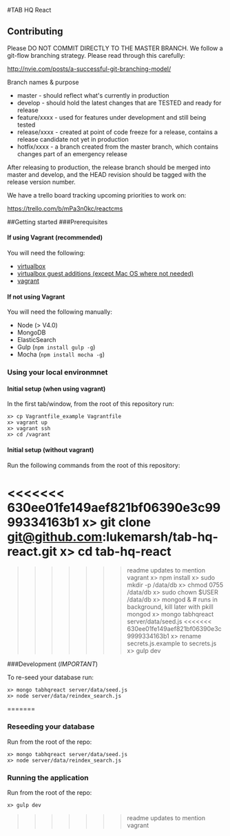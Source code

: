 #TAB HQ React

## Contributing

Please DO NOT COMMIT DIRECTLY TO THE MASTER BRANCH. We follow a git-flow branching strategy. Please read through this carefully:

http://nvie.com/posts/a-successful-git-branching-model/

Branch names & purpose

* master - should reflect what's currently in production
* develop - should hold the latest changes that are TESTED and ready for release
* feature/xxxx - used for features under development and still being tested
* release/xxxx - created at point of code freeze for a release, contains a release candidate not yet in production
* hotfix/xxxx - a branch created from the master branch, which contains changes part of an emergency release

After releasing to production, the release branch should be merged into master and develop, and the HEAD revision should be tagged with the release version number.


We have a trello board tracking upcoming priorities to work on:

https://trello.com/b/mPa3n0kc/reactcms


##Getting started
###Prerequisites

#### If using Vagrant (recommended)

You will need the following:

* [virtualbox](https://www.virtualbox.org/wiki/Downloads)
* [virtualbox guest additions (except Mac OS where not needed)](https://www.virtualbox.org/wiki/Downloads)
* [vagrant](https://www.vagrantup.com/docs/installation/index.html)


#### If not using Vagrant

You will need the following manually:

* Node (> V4.0)
* MongoDB
* ElasticSearch
* Gulp (`npm install gulp -g`)
* Mocha (`npm install mocha -g`)

### Using your local environmnet


#### Initial setup (when using vagrant)

In the first tab/window, from the root of this repository run:

    x> cp Vagrantfile_example Vagrantfile
    x> vagrant up
    x> vagrant ssh
    x> cd /vagrant

#### Initial setup (without vagrant)

Run the following commands from the root of this repository:

<<<<<<< 630ee01fe149aef821bf06390e3c9999334163b1
    x> git clone git@github.com:lukemarsh/tab-hq-react.git
    x> cd tab-hq-react
=======
>>>>>>> readme updates to mention vagrant
    x> npm install
    x> sudo mkdir -p /data/db
    x> chmod 0755 /data/db
    x> sudo chown $USER /data/db
    x> mongod & # runs in background, kill later with pkill mongod
    x> mongo tabhqreact server/data/seed.js
<<<<<<< 630ee01fe149aef821bf06390e3c9999334163b1
    x> rename secrets.js.example to secrets.js
    x> gulp dev

###Development (*IMPORTANT*)

To re-seed your database run:

    x> mongo tabhqreact server/data/seed.js
    x> node server/data/reindex_search.js
=======


### Reseeding your database

Run from the root of the repo:

    x> mongo tabhqreact server/data/seed.js
    x> node server/data/reindex_search.js

### Running the application

Run from the root of the repo:

    x> gulp dev        
>>>>>>> readme updates to mention vagrant
